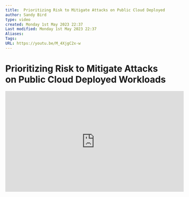 ```yaml
---
title:  Prioritizing Risk to Mitigate Attacks on Public Cloud Deployed Workloads
author: Sandy Bird
type: video
created: Monday 1st May 2023 22:37
Last modified: Monday 1st May 2023 22:37
Aliases: 
Tags:
URL: https://youtu.be/M_4XjgC2x-w
---
```

# Prioritizing Risk to Mitigate Attacks on Public Cloud Deployed Workloads

<iframe width="560" height="315" src="https://www.youtube.com/embed/M_4XjgC2x-w" title="YouTube video player" frameborder="0" allow="accelerometer; autoplay; clipboard-write; encrypted-media; gyroscope; picture-in-picture; web-share" allowfullscreen></iframe>